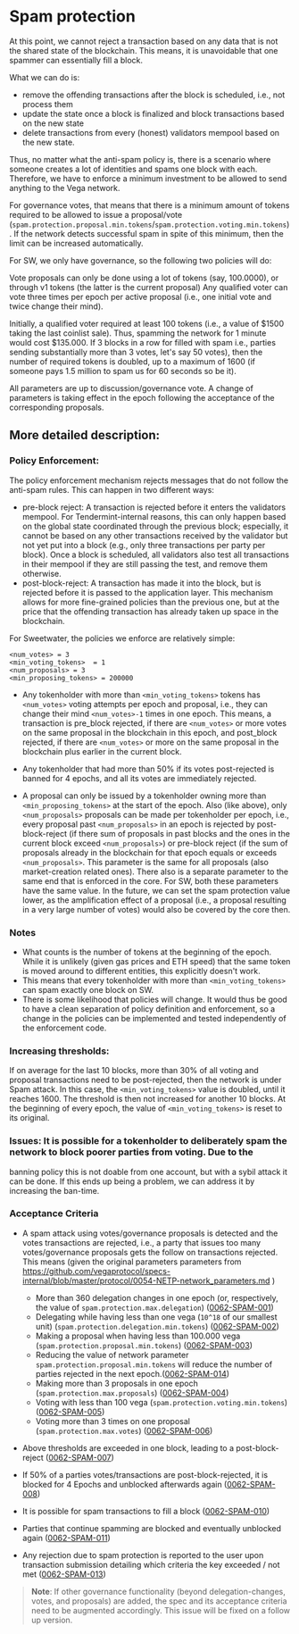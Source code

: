 # Spam protection

At this point, we cannot reject a transaction based on any data that is not the shared state 
of the blockchain. This means, it is unavoidable that one spammer can essentially fill a block.

What we can do is:
- remove the offending transactions after the block is scheduled, i.e., not process them
- update the state once a block is finalized and block transactions based on the new state
- delete transactions from every (honest) validators mempool based on the new state.

Thus, no matter what the anti-spam policy is, there is a scenario where someone creates
a lot of identities and spams one block with each. Therefore, we have to enforce a minimum
investment to be allowed to send anything to the Vega network.

For governance votes, that means that there is a minimum amount of tokens required to be allowed
to issue a proposal/vote (`spam.protection.proposal.min.tokens`/`spam.protection.voting.min.tokens`). If the network detects successful spam in spite of this minimum, then the limit can be increased automatically.

For SW, we only have governance, so the following two policies will do:

Vote proposals can only be done using a lot of tokens (say, 100.0000), or through v1 tokens (the latter is the current proposal)
Any qualified voter can vote three times per epoch per active proposal (i.e., one initial vote and twice change their mind).

Initially, a qualified voter required at least 100 tokens (i.e., a value of $1500 taking the last coinlist sale).
Thus, spamming the network for 1 minute would cost $135.000. 
If 3 blocks in a row for filled with spam i.e., parties sending substantially more than 3 votes, let's say 50 votes), 
then the number of required tokens is doubled, up to a maximum of 1600 (if someone pays 1.5 million to spam us for 60 
seconds so be it).

All parameters are up to discussion/governance vote. A change of parameters is taking effect in the epoch following the acceptance of the 
corresponding proposals. 

## More detailed description:

### Policy Enforcement:

The policy enforcement mechanism rejects messages that do not follow the anti-spam rules. This can happen in
two different ways:
- pre-block reject: A transaction is rejected before it enters the validators mempool. For Tendermint-internal
  reasons, this can only happen based on the global state coordinated through the previous block; especially,
  it cannot be based on any other transactions received by the validator but not yet put into a block
  (e.g., only three transactions per party per block).
  Once a block is scheduled, all validators also test all transactions in their mempool if they are
  still passing the test, and remove them otherwise.
- post-block-reject: A transaction has made it into the block, but is rejected before it is passed to the application layer.
  This mechanism allows for more fine-grained policies than the previous one, but at the price that the
  offending transaction has already taken up space in the blockchain.


For Sweetwater, the policies we enforce are relatively simple:

```
<num_votes> = 3
<min_voting_tokens>  = 1
<num_proposals> = 3
<min_proposing_tokens> = 200000
```

- Any tokenholder with more than `<min_voting_tokens>` tokens has `<num_votes>` voting attempts per epoch
 and proposal, i.e., they can change their mind `<num_votes>-1` times in one epoch. This means, a transaction is
 pre_block rejected, if there are `<num_votes>` or more votes on the same proposal in the blockchain in this epoch, and
 post_block rejected, if there are `<num_votes>` or more on the same proposal in the blockchain plus earlier in the current block.

- Any tokenholder that had more than 50% if its votes post-rejected is banned for 4 epochs, and all its votes are immediately 
  rejected. 
  
- A proposal can only be issued by a tokenholder owning more than `<min_proposing_tokens>` at the start of the epoch. Also
   (like above), only `<num_proposals>` proposals can be made per tokenholder per epoch, i.e., every proposal past `<num_proposals>` in an epoch is
   rejected by post-block-reject (if there sum of proposals in past blocks and the ones in the current block exceed
   `<num_proposals>`) or pre-block reject (if the sum of proposals already in the blockchain for that epoch equals or exceeds 
   `<num_proposals>`. This parameter is the same for all proposals (also market-creation related ones). 
   There also is a separate parameter to the same end that is enforced in the core. For SW, both these parameters have the same value. 
   In the future, we can set the spam protection value lower, as the amplification effect of a proposal (i.e., a proposal resulting in
   a very large number of votes) would also be covered by the core then.
   
### Notes
- What counts is the number of tokens at the beginning of the epoch. While it is unlikely (given gas prices
 and ETH speed) that the same token is moved around to different entities, this explicitly doesn't work.
- This means that every tokenholder with more than `<min_voting_tokens>` can spam exactly one block on SW.
- There is some likelihood that policies will change. It would thus be good to have a clean separation of
 policy definition and enforcement, so a change in the policies can be implemented and tested independently of
 the enforcement code.

### Increasing thresholds:
If on average for the last 10 blocks, more than 30% of all voting and proposal transactions need to be post-rejected, then the network is
under Spam attack. In this case, the `<min_voting_tokens>` value is doubled, until it reaches 1600. The threshold
is then not increased for another 10 blocks. At the beginning of every epoch, the value of `<min_voting_tokens>` is reset to its original.


### Issues: It is possible for a tokenholder to deliberately spam the network to block poorer parties from voting. Due to the
  banning policy this is not doable from one account, but with a sybil attack it can be done. If this ends up being a
  problem, we can address it by increasing the ban-time.
  
### Acceptance Criteria

 - A spam attack using votes/governance proposals is detected and the votes transactions are rejected, i.e.,
   a party that issues too many votes/governance proposals gets the follow on transactions rejected. This means
   (given the original parameters parameters from https://github.com/vegaprotocol/specs-internal/blob/master/protocol/0054-NETP-network_parameters.md
   )
   - More than 360 delegation changes in one epoch (or, respectively, the value of `spam.protection.max.delegation`) (<a name="0062-SPAM-001" href="#0062-SPAM-001">0062-SPAM-001</a>)
   - Delegating while having less than one vega (`10^18` of our smallest unit) (`spam.protection.delegation.min.tokens`)  (<a name="0062-SPAM-002" href="#0062-SPAM-002">0062-SPAM-002</a>)
   - Making a proposal when having less than 100.000 vega (`spam.protection.proposal.min.tokens`)  (<a name="0062-SPAM-003" href="#0062-SPAM-003">0062-SPAM-003</a>)
   - Reducing the value of network parameter `spam.protection.proposal.min.tokens` will reduce the number of parties rejected in the next epoch.(<a name="0062-SPAM-014" href="#0062-SPAM-014">0062-SPAM-014</a>)
   - Making more than 3 proposals in one epoch (`spam.protection.max.proposals`) (<a name="0062-SPAM-004" href="#0062-SPAM-004">0062-SPAM-004</a>)
   - Voting with less than 100 vega (`spam.protection.voting.min.tokens`)  (<a name="0062-SPAM-005" href="#0062-SPAM-005">0062-SPAM-005</a>)
   - Voting more than 3 times on one proposal (`spam.protection.max.votes`) (<a name="0062-SPAM-006" href="#0062-SPAM-006">0062-SPAM-006</a>)
   
 - Above thresholds are exceeded in one block, leading to a post-block-reject  (<a name="0062-SPAM-007" href="#0062-SPAM-007">0062-SPAM-007</a>)
 - If 50% of a parties votes/transactions are post-block-rejected, it is blocked for 4 Epochs and unblocked afterwards again  (<a name="0062-SPAM-008" href="#0062-SPAM-008">0062-SPAM-008</a>)
 - It is possible for spam transactions to fill a block (<a name="0062-SPAM-010" href="#0062-SPAM-010">0062-SPAM-010</a>)
 - Parties that continue spamming are blocked and eventually unblocked again  (<a name="0062-SPAM-011" href="#0062-SPAM-011">0062-SPAM-011</a>)
 - Any rejection due to spam protection is reported to the user upon transaction submission detailing which criteria the key exceeded / not met  (<a name="0062-SPAM-013" href="#0062-SPAM-013">0062-SPAM-013</a>)  

> **Note**: If other governance functionality (beyond delegation-changes, votes, and proposals) are added, the spec and its acceptance criteria need to be augmented accordingly. This issue will be fixed on a follow up version.

